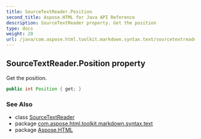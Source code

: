```yaml
---
title: SourceTextReader.Position
second_title: Aspose.HTML for Java API Reference
description: SourceTextReader property. Get the position
type: docs
weight: 20
url: /java/com.aspose.html.toolkit.markdown.syntax.text/sourcetextreader/position/
---
```

## SourceTextReader.Position property

Get the position.

```java
public int Position { get; }
```

### See Also

* class [SourceTextReader](../)
* package [com.aspose.html.toolkit.markdown.syntax.text](../../sourcetextreader/)
* package [Aspose.HTML](../../../)
